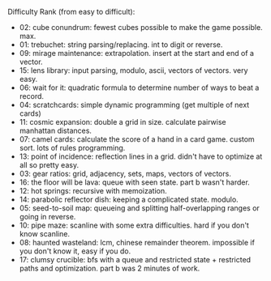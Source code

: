 Difficulty Rank (from easy to difficult):

- 02: cube conundrum: fewest cubes possible to make the game possible. max.
- 01: trebuchet: string parsing/replacing. int to digit or reverse.
- 09: mirage maintenance: extrapolation. insert at the start and end of a vector.
- 15: lens library: input parsing, modulo, ascii, vectors of vectors. very easy.
- 06: wait for it: quadratic formula to determine number of ways to beat a record.
- 04: scratchcards: simple dynamic programming (get multiple of next cards)
- 11: cosmic expansion: double a grid in size. calculate pairwise manhattan distances.
- 07: camel cards: calculate the score of a hand in a card game. custom sort. lots of rules programming.
- 13: point of incidence: reflection lines in a grid. didn't have to optimize at all so pretty easy.
- 03: gear ratios: grid, adjacency, sets, maps, vectors of vectors.
- 16: the floor will be lava: queue with seen state. part b wasn't harder.
- 12: hot springs: recursive with memoization.
- 14: parabolic reflector dish: keeping a complicated state. modulo.
- 05: seed-to-soil map: queueing and splitting half-overlapping ranges or going in reverse.
- 10: pipe maze: scanline with some extra difficulties. hard if you don't know scanline.
- 08: haunted wasteland: lcm, chinese remainder theorem. impossible if you don't know it, easy if you do.
- 17: clumsy crucible: bfs with a queue and restricted state + restricted paths and optimization. part b was 2 minutes of work.

